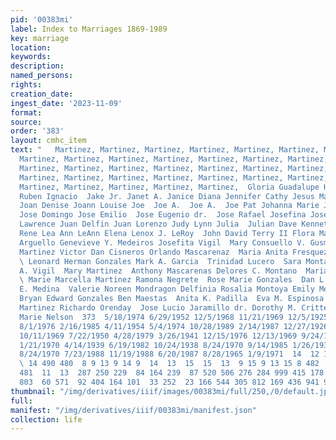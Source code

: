 ```yaml
---
pid: '00383mi'
label: Index to Marriages 1869-1989
key: marriage
location: 
keywords: 
description: 
named_persons: 
rights: 
creation_date: 
ingest_date: '2023-11-09'
format: 
source: 
order: '383'
layout: cmhc_item
text: "   Martinez, Martinez, Martinez, Martinez, Martinez, Martinez, Martinez, Martinez,
  Martinez, Martinez, Martinez, Martinez, Martinez, Martinez, Martinez, Martinez,
  Martinez, Martinez, Martinez, Martinez, Martinez, Martinez, Martinez, Martinez,
  Martinez, Martinez, Martinez, Martinez, Martinez, Martinez, Martinez, Martinez,
  Martinez, Martinez, Martinez, Martinez, Martinez,  Gloria Guadalupe Harry  Henry
  Ruben Ignacio  Jake Jr. Janet A. Janice Diana Jennifer Cathy Jesus Maria Jimmy C.
  Joan Denise Joann Louise Joe  Joe A.  Joe A.  Joe Pat Johanna Marie John E. dr.
  Jose Domingo Jose Emilio  Jose Eugenio dr.  Jose Rafael Josefina Joseph G. Joseph
  Lawrence Juan Delfin Juan Lorenzo Judy Lynn Julia  Julian Dave Kenneth J. Laurie
  Rene Lea Ann LeAnn Elena Lenox J. LeRoy  John David Terry II Flora Martinez  Rachel
  Arguello Genevieve Y. Medeiros Josefita Vigil  Mary Consuello V. Gusman Dean Anthony
  Martinez Victor Dan Cisneros Orlando Mascarenaz  Maria Anita Fresquez Nora Trujillo
  \ Leonard Herman Gonzales Mark A. Garcia  Trinidad Lucero  Sara Montano  Vivian
  A. Vigil  Mary Martinez  Anthony Mascarenas Delores C. Montano  Maria Anita Lopez
  \ Marie Marcella Martinez Ramona Negrete  Rose Marie Gonzales  Dan L. Herrera  Eloisa
  E. Medina  Valerie Noreen Mondragon Delfinia Rosalia Montoya Emily Melinda Medina
  Bryan Edward Gonzales Ben Maestas  Anita K. Padilla  Eva M. Espinosa  Carlos Mauricio
  Martinez Richardo Orenday  Jose Lucio Jaramillo dr. Dorothy M. Crittenden Christine
  Marie Nelson  373  5/18/1974 6/29/1952 12/5/1968 11/21/1969 12/5/1925 6/8/1951 4/24/1981
  8/1/1976 2/16/1985 4/11/1954 5/4/1974 10/28/1989 2/14/1987 12/27/1926 9/23/1938
  10/11/1969 7/22/1950 4/28/1979 3/26/1941 12/15/1976 12/13/1969 9/24/1983 11/13/1981
  1/21/1970 4/14/1939 6/19/1982 10/24/1938 8/24/1970 9/14/1985 1/26/1936 8/21/1987
  8/24/1970 7/23/1988 11/19/1988 6/20/1987 8/28/1965 1/9/1971  14  12 13  15 14 15
  \ 14 490 480  8 9 13 9 14 9  14  13  15  15  13  9 15 9 13 15 8 482  13 486 487
  481  11  13  287 250 229  84 164 239  87 520 506 276 284 999 415 178  20  70 229
  803  60 571  92 404 164 101  33 252  23 166 544 305 812 169 436 941 989 217 218 "
thumbnail: "/img/derivatives/iiif/images/00383mi/full/250,/0/default.jpg"
full: 
manifest: "/img/derivatives/iiif/00383mi/manifest.json"
collection: life
---
```

